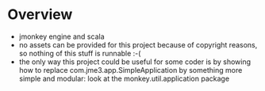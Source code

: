 # Overview

- jmonkey engine and scala
- no assets can be provided for this project because of copyright reasons, so nothing of this stuff is runnable :-(
- the only way this project could be useful for some coder is by showing how to replace com.jme3.app.SimpleApplication
  by something more simple and modular: look at the monkey.util.application package   
